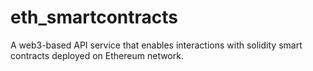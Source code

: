 # eth_smartcontracts
A web3-based API service that enables interactions with solidity smart contracts deployed on Ethereum network.
